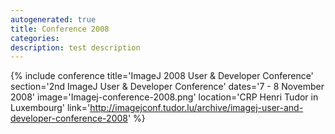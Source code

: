 ```yaml
---
autogenerated: true
title: Conference 2008
categories: 
description: test description
---
```


{% include conference title='ImageJ 2008 User & Developer Conference' section='2nd ImageJ User & Developer Conference' dates='7 - 8 November 2008' image='Imagej-conference-2008.png' location='CRP Henri Tudor in Luxembourg' link='http://imagejconf.tudor.lu/archive/imagej-user-and-developer-conference-2008' %}
